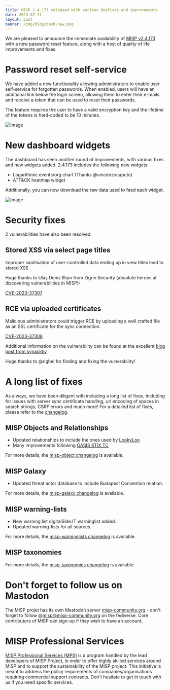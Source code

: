 ```yaml
---
title: MISP 2.4.173 released with various bugfixes and improvements 
date: 2023-07-11
layout: post
banner: /img/blog/dash-new.png
---
```


We are pleased to announce the immediate availability of [MISP v2.4.173](https://github.com/MISP/MISP/releases/tag/v2.4.173) with a new password reset feature, along with a host of quality of life improvements and fixes.

# Password reset self-service

We have added a new functionality allowing administrators to enable user self-service for forgotten passwords. When enabled, users will have an additional link below the login screen, allowing them to enter their e-mails and receive a token that can be used to reset their passwords. 

The feature requires the user to have a valid encryption key and the lifetime of the tokens is hard-coded to be 10 minutes. 

![image](https://github.com/MISP/MISP/assets/3668672/9ca9953b-d0a6-4fdb-a262-d6481e698bd7)

# New dashboard widgets

The dashboard has seen another round of improvements, with various fixes and new widgets added. 2.4.173 includes the following new widgets:

- Logarithmic events/org chart (Thanks @vincenzocaputo)
- ATT&CK heatmap widget 

Additionally, you can now download the raw data used to feed each widget.

![image](https://github.com/MISP/MISP/assets/3668672/e91159db-00cd-407d-a302-7a0221f5179f)

# Security fixes

2 vulnerabilities have also been resolved:

## Stored XSS via select page titles

Improper sanitisation of user-controlled data ending up in view titles lead to stored XSS

Huge thanks to Ulaş Deniz İlhan from Zigrin Security (absolute heroes at discovering vulnerabilities in MISP!)

[CVE-2023-37307](https://cve.circl.lu/cve/CVE-2023-37307)

## RCE via uploaded certificates

Malicious administrators could trigger RCE by uploading a well crafted file as an SSL certificate for the sync connection.

[CVE-2023-37306](https://cvepremium.circl.lu/cve/CVE-2023-37306)

Additional information on the vulnerability can be found at the excellent [blog post from synacktiv](https://www.synacktiv.com/publications/php-filter-chains-file-read-from-error-based-oracle)

Huge thanks to @righel for finding and fixing the vulnerability!

# A long list of fixes

As always, we have been diligent with including a long list of fixes, including for issues with server sync certificate handling, url encoding of spaces in search strings, CSRF errors and much more! For a detailed list of fixes, please refer to the [changelog](https://www.misp-project.org/Changelog.txt).


## MISP Objects and Relationships

- Updated relationships to include the ones used by [LookyLoo](https://lookyloo.circl.lu)
- Many improvements following [OASIS STIX TC](https://www.oasis-open.org/committees/tc_home.php?wg_abbrev=cti) 

For more details, the [misp-object changelog](https://www.misp-project.org/Changelog-misp-objects.txt) is available.

## MISP Galaxy

- Updated threat actor database to include Budapest Convention relation.

For more details, the [misp-galaxy changelog](https://www.misp-project.org/Changelog-misp-galaxy.txt) is available.

## MISP warning-lists

- New warning list digitalSide.IT warninglist added.
- Updated warning-lists for all sources.

For more details, the [misp-warninglists changelog](https://www.misp-project.org/Changelog-misp-warninglists.txt) is available.

## MISP taxonomies

For more details, the [misp-taxonomies changelog](https://www.misp-project.org/Changelog-misp-taxonomies.txt) is available.

# Don't forget to follow us on Mastodon

The MISP projet has its own Mastodon server [misp-community.org](https://misp-community.org/) - don't forget to follow @misp@misp-community.org on the fediverse. Core contributors of MISP can sign-up if they wish to have an account.

# MISP Professional Services

[MISP Professional Services (MPS)](https://www.misp-project.org/professional-services/) is a program handled by the lead developers of MISP Project, in order to offer highly skilled services around MISP and to support the sustainability of the MISP project. This initiative is meant to address the policy requirements of companies/organisations requiring commercial support contracts. Don't hesitate to get in touch with us if you need specific services.
